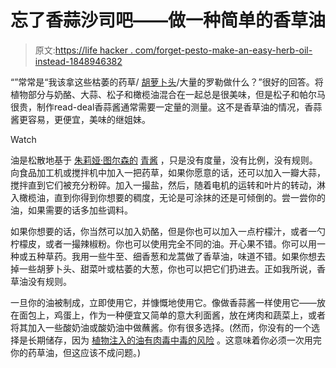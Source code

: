 # 忘了香蒜沙司吧——做一种简单的香草油

> 原文:[https://life hacker . com/forget-pesto-make-an-easy-herb-oil-instead-1848946382](https://lifehacker.com/forget-pesto-make-an-easy-herb-oil-instead-1848946382)

“”常常是“我该拿这些枯萎的药草/ [胡萝卜头](https://lifehacker.com/carrot-tops-make-a-surprisingly-good-pesto-1824194408)/大量的罗勒做什么？”很好的回答。将植物部分与奶酪、大蒜、松子和橄榄油混合在一起总是很美味，但是松子和帕尔马很贵，制作read-deal香蒜酱通常需要一定量的测量。这不是香草油的情况，香蒜酱更容易，更便宜，美味的继姐妹。

Watch

油是松散地基于 [朱莉娅·图尔森的](https://www.juliaturshen.com/) [青酱](https://rockinarugula.com/2017/05/25/julia-turshens-green-sauce/) ，只是没有度量，没有比例，没有规则。向食品加工机或搅拌机中加入一把药草，如果你愿意的话，还可以加入一瓣大蒜，搅拌直到它们被充分粉碎。加入一撮盐，然后，随着电机的运转和叶片的转动，淋入橄榄油，直到你得到你想要的稠度，无论是可涂抹的还是可倾倒的。尝一尝你的油，如果需要的话多加些调料。

如果你想要的话，你当然可以加入奶酪，但是你也可以加入一点柠檬汁，或者一勺柠檬皮，或者一撮辣椒粉。你也可以使用完全不同的油。开心果不错。你可以用一种或五种草药。我用一些牛至、细香葱和龙蒿做了香草油，味道不错。如果你想去掉一些胡萝卜头、甜菜叶或枯萎的大葱，你也可以把它们扔进去。正如我所说，香草油没有规则。

一旦你的油被制成，立即使用它，并慷慨地使用它。像做香蒜酱一样使用它——放在面包上，鸡蛋上，作为一种便宜又简单的意大利面酱，放在烤肉和蔬菜上，或者将其加入一些酸奶油或酸奶油中做蘸酱。你有很多选择。(然而，你没有的一个选择是长期储存，因为 [植物注入的油有肉毒中毒的风险](https://www.extension.uidaho.edu/publishing/pdf/PNW/PNW664.pdf) 。这意味着你必须一次用完你的药草油，但这应该不成问题。)